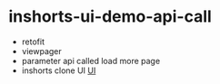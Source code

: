 # inshorts-ui-demo-api-call
- retofit
- viewpager
- parameter api called load more page
- inshorts clone UI
[UI](https://user-images.githubusercontent.com/40573988/192495413-4b0a154f-107f-41bb-903e-7a63fb7b326d.webm)
